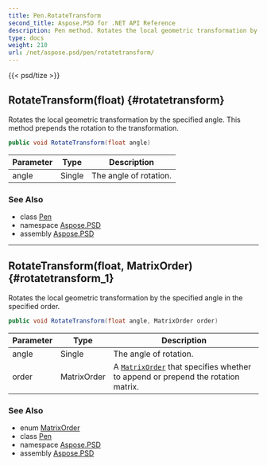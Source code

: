 ```yaml
---
title: Pen.RotateTransform
second_title: Aspose.PSD for .NET API Reference
description: Pen method. Rotates the local geometric transformation by the specified angle. This method prepends the rotation to the transformation
type: docs
weight: 210
url: /net/aspose.psd/pen/rotatetransform/
---
```

{{< psd/tize >}}
## RotateTransform(float) {#rotatetransform}

Rotates the local geometric transformation by the specified angle. This method prepends the rotation to the transformation.

```csharp
public void RotateTransform(float angle)
```

| Parameter | Type | Description |
| --- | --- | --- |
| angle | Single | The angle of rotation. |

### See Also

* class [Pen](../)
* namespace [Aspose.PSD](../../../aspose.psd/)
* assembly [Aspose.PSD](../../../)

---

## RotateTransform(float, MatrixOrder) {#rotatetransform_1}

Rotates the local geometric transformation by the specified angle in the specified order.

```csharp
public void RotateTransform(float angle, MatrixOrder order)
```

| Parameter | Type | Description |
| --- | --- | --- |
| angle | Single | The angle of rotation. |
| order | MatrixOrder | A [`MatrixOrder`](../../matrixorder/) that specifies whether to append or prepend the rotation matrix. |

### See Also

* enum [MatrixOrder](../../matrixorder/)
* class [Pen](../)
* namespace [Aspose.PSD](../../../aspose.psd/)
* assembly [Aspose.PSD](../../../)


